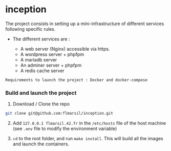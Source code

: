 # inception

The project consists in setting up a mini-infrastructure of different services following specific rules.

- The different services are :

  - A web server (Nginx) accessible via https.
  - A wordpress server + phpfpm
  - A mariadb server
  - An adminer server + phpfpm
  - A redis cache server

`Requirements to launch the project : Docker and docker-compose`

### Build and launch the project

1. Download / Clone the repo

```bash
git clone git@github.com:flmarsil/inception.git
```

2. Add `127.0.0.1 flmarsil.42.fr` in the `/etc/hosts` file of the host machine (see `.env` file to modify the environment variable)

3. `cd` to the root folder, and run `make install`. This will build all the images and launch the containers.
